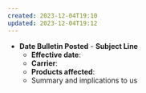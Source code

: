 ```yaml
---
created: 2023-12-04T19:10
updated: 2023-12-04T19:12
---
```

- **Date Bulletin Posted** - **Subject Line**
	- **Effective date**: 
	- **Carrier**: 
	- **Products affected**: 
	- Summary and implications to us